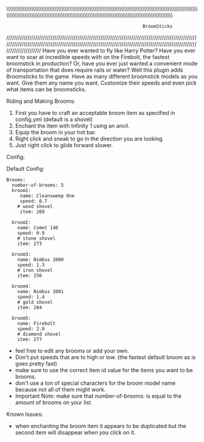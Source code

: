 \\\\\\\\\\\\\\\\\\\\\\\\\\\\\\\\\\\\\\\\\\\\\\\\\\\\\\\\\\\\\\\\\\\\\\\\\\\\\\\\\\\\\\\\\\\\\\\\\\\\\\\\\\\\\\\\\\\\\\\\\\\\\\\\\\\\\\\\\\\\\\\\\\\\\\\\\\\\\\\\\\\\\\\\\\\\\\\\\\\\\\\\\\\\\\\\\\\\\\\\\\\\\\\\\\\\\\\\\\\\\\\\\\\\\\\\\\\\\\\\\\\\\\\\\\\\\\\\\\\\\\\\\\\\\\\\\\\\\\\\\\\\\\\\\\\\\\\\\\\\\\\\\\\\\\\\\\\\\\\\\\\\\\\\\\\\\\\\\\\\\\\\\\\\\\\\\\\\\\\\\\\\\\\\\\\\\\\\\\\\\\\\\\\\\\\\\\\\\\\\\\\\\\\\\\\\\\\\\\\\\\\\\\\\\

                                                      BroomSticks
                                                      
////////////////////////////////////////////////////////////////////////////////////////////////////////////////////////////////////////////////////////////////////////////////////////////////////////////////////////
Have you ever wanted to fly like Harry Potter?
Have you ever want to soar at incredible speeds with on the Firebolt, the fastest broomstick in production?
Or, have you ever just wanted a convenient mode of transportation that does require rails or water?
Well this plugin adds Broomsticks to the game. Have as many different broomstick models as you want.
Give them any name you want. Customize their speeds and even pick what items can be broomsticks.

Riding and Making Brooms:

1. First you have to craft an acceptable broom item as specified in config.yml (default is a shovel)
2. Enchant the item with Infinity 1 using an anvil.
3. Equip the broom in your hot bar.
4. Right click and sneak to go in the direction you are looking.
5. Just right click to glide forward slower.

Config:

Default Config:

    Brooms:
      number-of-brooms: 5
      broom1:
         name: Cleansweep One
         speed: 0.7
        # wood shovel
         item: 269
      
      broom2:
        name: Comet 140
        speed: 0.9
        # stone shovel
        item: 273
      
      broom3:
        name: Nimbus 2000
        speed: 1.3
        # iron shovel
        item: 256
      
      broom4:
        name: Nimbus 2001
        speed: 1.4
        # gold shovel
        item: 284
      
      broom5:
        name: Firebolt
        speed: 2.0
        # diamond shovel
        item: 277

* feel free to edit any brooms or add your own.
* Don't put speeds that are to high or low. (the fastest default broom as is goes pretty fast)
* make sure to use the correct item id value for the items you want to be brooms.
* don't use a ton of special characters for the broom model name because not all of them might work.
* Important Note: make sure that number-of-brooms: is equal to the amount of brooms on your list.

Known Issues:

* when enchanting the broom item it appears to be duplicated but the second item will disappear when you click on it.
